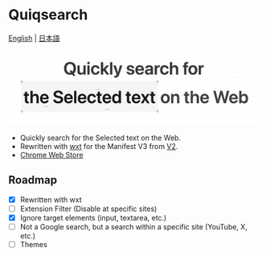 # Quiqsearch

[English](/README.md) | [日本語](/README.ja.md)

![hero](/docs/images/hero.gif)

- Quickly search for the Selected text on the Web.
- Rewritten with [wxt](https://github.com/wxt-dev/wxt) for the Manifest V3 from [V2](https://github.com/ergofriend/Quiqsearch/tree/v2).
- [Chrome Web Store](https://chrome.google.com/webstore/detail/quiqserch/aemnbkipehpanmmiicmofabkfllcmajj)


## Roadmap

- [x] Rewritten with wxt
- [ ] Extension Filter (Disable at specific sites)
- [x] Ignore target elements (input, textarea, etc.)
- [ ] Not a Google search, but a search within a specific site (YouTube, X, etc.)
- [ ] Themes
